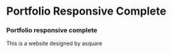 # Portfolio Responsive Complete
### Portfolio responsive complete
This is a website designed by asquare
